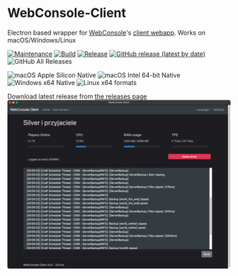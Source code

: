 # WebConsole-Client
Electron based wrapper for [WebConsole](https://github.com/mesacarlos/WebConsole)'s [client webapp](https://mesacarlos.es/webconsole/client-v2.4/). Works on macOS/Windows/Linux

[![Maintenance](https://img.shields.io/maintenance/no/2022?logo=github)](https://github.com/ddomino007/WebConsole-electron-client)
[
![Build](https://github.com/ddomino007/WebConsole-electron-client/actions/workflows/build.yml/badge.svg)](https://github.com/ddomino007/WebConsole-electron-client/actions/workflows/build.yml) [![Release](https://github.com/ddomino007/WebConsole-electron-client/actions/workflows/publish.yml/badge.svg)](https://github.com/ddomino007/WebConsole-electron-client/actions/workflows/publish.yml)
[![GitHub release (latest by date)](https://img.shields.io/github/v/release/ddomino007/WebConsole-electron-client)](https://github.com/ddomino007/WebConsole-electron-client/releases/latest)
![GitHub All Releases](https://img.shields.io/github/downloads/ddomino007/WebConsole-electron-client/total?label=total%20downloads)

![macOS Apple Silicon Native](https://img.shields.io/badge/Apple%20Silicon-native-success?logo=apple)
![macOS Intel 64-bit Native](https://img.shields.io/badge/Intel--64--bit-yes-success?logo=apple)
![Windows x64 Native](https://img.shields.io/badge/x64-yes-success?logo=windows)
![Linux x64 formats](https://img.shields.io/badge/x64-.deb_.rpm_.nupkg-success?logo=linux)

Download latest release from [the releases page](https://github.com/ddomino007/WebConsole-electron-client/releases/latest)
![Screenshot Mac 2](screenshotmac2.png)
